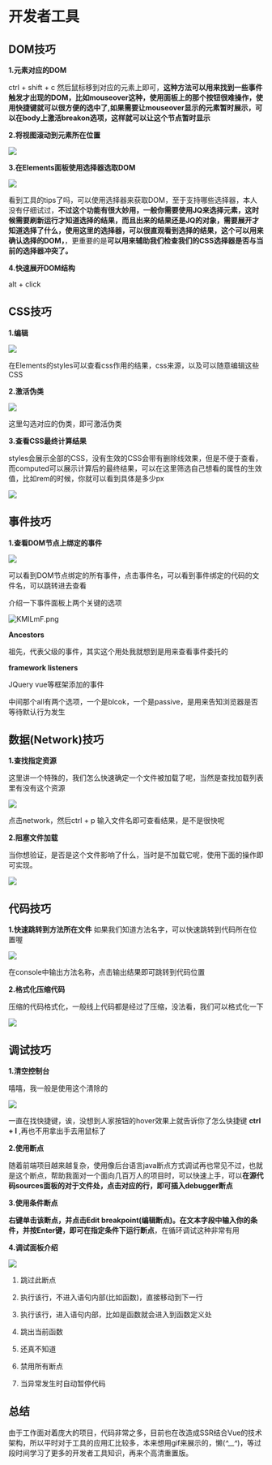 # 开发者工具

## DOM技巧

**1.元素对应的DOM**

ctrl + shift + c 然后鼠标移到对应的元素上即可，**这种方法可以用来找到一些事件触发才出现的DOM，比如mouseover这种，使用面板上的那个按钮很难操作，使用快捷键就可以很方便的选中了,如果需要让mouseover显示的元素暂时展示，可以在body上激活breakon选项，这样就可以让这个节点暂时显示**

**2.将视图滚动到元素所在位置**

![](https://user-gold-cdn.xitu.io/2019/8/11/16c7f44b1d16b4f6?w=742&h=529&f=png&s=90868)

**3.在Elements面板使用选择器选取DOM**

![](https://user-gold-cdn.xitu.io/2019/8/11/16c7f479d3963c76?w=632&h=446&f=png&s=64153)

看到工具的tips了吗，可以使用选择器来获取DOM，至于支持哪些选择器，本人没有仔细试过，**不过这个功能有很大妙用，一般你需要使用JQ来选择元素，这时候需要刷新运行才知道选择的结果，而且出来的结果还是JQ的对象，需要展开才知道选择了什么，使用这里的选择器，可以很直观看到选择的结果，这个可以用来确认选择的DOM，**，更重要的是**可以用来辅助我们检查我们的CSS选择器是否与当前的选择器冲突了。**

**4.快速展开DOM结构**

alt + click

## CSS技巧

**1.编辑**


![](https://user-gold-cdn.xitu.io/2019/8/11/16c7f4e7864d21f2?w=1019&h=265&f=png&s=56519)

在Elements的styles可以查看css作用的结果，css来源，以及可以随意编辑这些CSS

**2.激活伪类**


![](https://user-gold-cdn.xitu.io/2019/8/11/16c7f507216d0bc9?w=1000&h=402&f=png&s=83924)

这里勾选对应的伪类，即可激活伪类

**3.查看CSS最终计算结果**

styles会展示全部的CSS，没有生效的CSS会带有删除线效果，但是不便于查看，而computed可以展示计算后的最终结果，可以在这里筛选自己想看的属性的生效值，比如rem的时候，你就可以看到具体是多少px


![](https://user-gold-cdn.xitu.io/2019/8/11/16c7f5338f6ef316?w=983&h=555&f=png&s=116621)


## 事件技巧

**1.查看DOM节点上绑定的事件**


![](https://user-gold-cdn.xitu.io/2019/8/11/16c7f575d548583e?w=902&h=603&f=png&s=118068)

可以看到DOM节点绑定的所有事件，点击事件名，可以看到事件绑定的代码的文件名，可以跳转进去查看

介绍一下事件面板上两个关键的选项

![KMILmF.png](https://s2.ax1x.com/2019/10/20/KMILmF.png)

**Ancestors**

祖先，代表父级的事件，其实这个用处我就想到是用来查看事件委托的

**framework listeners**

JQuery vue等框架添加的事件

中间那个all有两个选项，一个是blcok，一个是passive，是用来告知浏览器是否等待默认行为发生



## 数据(Network)技巧

**1.查找指定资源**

这里讲一个特殊的，我们怎么快速确定一个文件被加载了呢，当然是查找加载列表里有没有这个资源


![](https://user-gold-cdn.xitu.io/2019/8/11/16c7f5ad50d97edf?w=1028&h=899&f=png&s=178148)

点击network，然后ctrl + p 输入文件名即可查看结果，是不是很快呢

**2.阻塞文件加载**

当你想验证，是否是这个文件影响了什么，当时是不加载它呢，使用下面的操作即可实现。

![](https://user-gold-cdn.xitu.io/2019/8/11/16c80475396457c2?w=1070&h=360&f=png&s=41620)

## 代码技巧

**1.快速跳转到方法所在文件**
如果我们知道方法名字，可以快速跳转到代码所在位置喔


![](https://user-gold-cdn.xitu.io/2019/8/11/16c7f63630b67528)

在console中输出方法名称，点击输出结果即可跳转到代码位置

**2.格式化压缩代码**

压缩的代码格式化，一般线上代码都是经过了压缩，没法看，我们可以格式化一下


![](https://user-gold-cdn.xitu.io/2019/8/11/16c7f655ff44dec1?w=694&h=916&f=png&s=33218)

## 调试技巧

**1.清空控制台**

嘻嘻，我一般是使用这个清除的

![](https://user-gold-cdn.xitu.io/2019/8/11/16c8033faf3a3c8d?w=897&h=259&f=png&s=19936)

一直在找快捷键，诶，没想到人家按钮的hover效果上就告诉你了怎么快捷键 **ctrl + l** ,再也不用拿出手去用鼠标了

**2.使用断点**

随着前端项目越来越复杂，使用像后台语言java断点方式调试再也常见不过，也就是这个断点，帮助我面对一个面向几百万人的项目时，可以快速上手，可以**在源代码sources面板的对于文件处，点击对应的行，即可插入debugger断点**

**3.使用条件断点**

**右键单击该断点，并点击Edit breakpoint(编辑断点)。在文本字段中输入你的条件，并按Enter键，即可在指定条件下运行断点**，在循环调试这种非常有用

**4.调试面板介绍**


![](https://user-gold-cdn.xitu.io/2019/8/11/16c80408f8940ce8?w=381&h=94&f=png&s=7437)

1. 跳过此断点

2. 执行该行，不进入语句内部(比如函数)，直接移动到下一行

3. 执行该行，进入语句内部，比如是函数就会进入到函数定义处

4. 跳出当前函数

5. 还真不知道

6. 禁用所有断点

7. 当异常发生时自动暂停代码

## 总结

由于工作面对着庞大的项目，代码非常之多，目前也在改造成SSR结合Vue的技术架构，所以平时对于工具的应用汇比较多，本来想用gif来展示的，懒(*^__^*)，等过段时间学习了更多的开发者工具知识，再来个高清重置版。